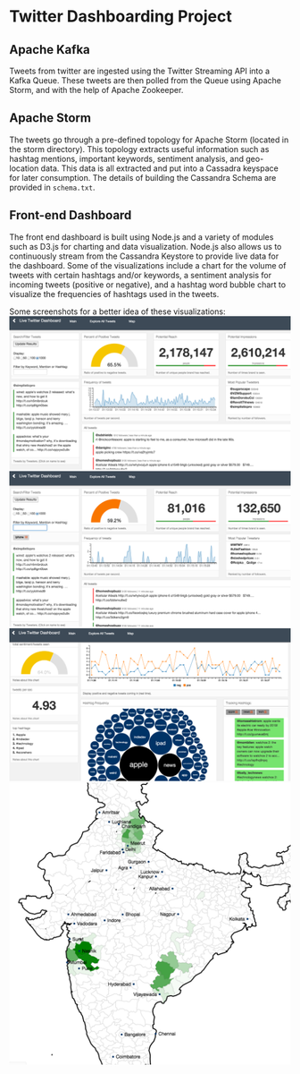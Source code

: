 # Twitter Dashboarding Project

## Apache Kafka

Tweets from twitter are ingested using the Twitter Streaming API into a Kafka Queue. These tweets are then polled from the Queue using Apache Storm, and with the help of Apache Zookeeper.

## Apache Storm

The tweets go through a pre-defined topology for Apache Storm (located in the storm directory). This topology extracts useful information such as hashtag mentions, important keywords, sentiment analysis, and geo-location data. This data is all extracted and put into a Cassadra keyspace for later consumption. The details of building the Cassandra Schema are provided in ```schema.txt```. 

## Front-end Dashboard

The front end dashboard is built using Node.js and a variety of modules such as D3.js for charting and data visualization. Node.js also allows us to continuously stream from the Cassandra Keystore to provide live data for the dashboard. Some of the visualizations include a chart for the volume of tweets with certain hashtags and/or keywords, a sentiment analysis for incoming tweets (positive or negative), and a hashtag word bubble chart to visualize the frequencies of hashtags used in the tweets.

Some screenshots for a better idea of these visualizations:
![Dashboard View 1](https://raw.githubusercontent.com/dewalg/twitter-storm/master/screen_shots/dashboard.png "Dashboard")
![Dashboard View 2](https://raw.githubusercontent.com/dewalg/twitter-storm/master/screen_shots/dashboard2.png "Dashboard 2")
![Hashtag Bubble Histogram](https://raw.githubusercontent.com/dewalg/twitter-storm/master/screen_shots/hashtags.png "Hashtag Bubble Chart")
![Geo-Location Visualization](https://raw.githubusercontent.com/dewalg/twitter-storm/master/screen_shots/map.png "map")


